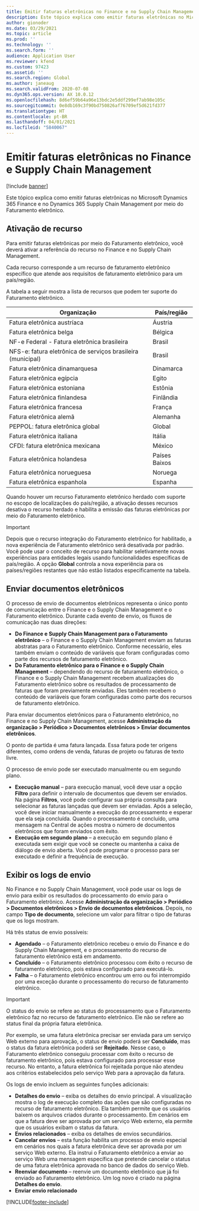 ```yaml
---
title: Emitir faturas eletrônicas no Finance e no Supply Chain Management
description: Este tópico explica como emitir faturas eletrônicas no Microsoft Dynamics 365 Finance e no Dynamics 365 Supply Chain Management por meio do Faturamento eletrônico.
author: gionoder
ms.date: 03/29/2021
ms.topic: article
ms.prod: ''
ms.technology: ''
ms.search.form: ''
audience: Application User
ms.reviewer: kfend
ms.custom: 97423
ms.assetid: ''
ms.search.region: Global
ms.author: janeaug
ms.search.validFrom: 2020-07-08
ms.dyn365.ops.version: AX 10.0.12
ms.openlocfilehash: 8d6ef59b64a96e13bdc2e5ddf299ef7ab98e105c
ms.sourcegitcommit: 0e8db169c3f90bd750826af76709ef5d621fd377
ms.translationtype: HT
ms.contentlocale: pt-BR
ms.lasthandoff: 04/01/2021
ms.locfileid: "5840067"
---
```

# <a name="issue-electronic-invoices-in-finance-and-supply-chain-management"></a>Emitir faturas eletrônicas no Finance e Supply Chain Management

[!include [banner](../includes/banner.md)]

Este tópico explica como emitir faturas eletrônicas no Microsoft Dynamics 365 Finance e no Dynamics 365 Supply Chain Management por meio do Faturamento eletrônico.


## <a name="feature-activation"></a>Ativação de recurso

Para emitir faturas eletrônicas por meio do Faturamento eletrônico, você deverá ativar a referência do recurso no Finance e no Supply Chain Management.

Cada recurso corresponde a um recurso de faturamento eletrônico específico que atende aos requisitos de faturamento eletrônico para um país/região.

A tabela a seguir mostra a lista de recursos que podem ter suporte do Faturamento eletrônico.

| Organização                                              | País/região |
|---------------------------------------------------|----------------|
|Fatura eletrônica austríaca                        |Áustria         |
|Fatura eletrônica belga                         |Bélgica         |
|NF-e Federal - Fatura eletrônica brasileira       |Brasil          |
|NFS-e: fatura eletrônica de serviços brasileira (municipal)|Brasil          |
|Fatura eletrônica dinamarquesa                          |Dinamarca         |
|Fatura eletrônica egípcia                        |Egito           |
|Fatura eletrônica estoniana                        |Estônia         |
|Fatura eletrônica finlandesa                         |Finlândia         |
|Fatura eletrônica francesa                          |França          |
|Fatura eletrônica alemã                          |Alemanha         |
|PEPPOL: fatura eletrônica global                 |Global          |
|Fatura eletrônica italiana                         |Itália           |
|CFDI: fatura eletrônica mexicana                  |México          |
|Fatura eletrônica holandesa                           |Países Baixos     |
|Fatura eletrônica norueguesa                       |Noruega          |
|Fatura eletrônica espanhola                         |Espanha           |

Quando houver um recurso Faturamento eletrônico herdado com suporte no escopo de localizações do país/região, a ativação desses recursos desativa o recurso herdado e habilita a emissão das faturas eletrônicas por meio do Faturamento eletrônico.

> [!IMPORTANT]
> Depois que o recurso integração do Faturamento eletrônico for habilitado, a nova experiência de Faturamento eletrônico será desativada por padrão. Você pode usar o conceito de recurso para habilitar seletivamente novas experiências para entidades legais usando funcionalidades específicas de país/região. A opção **Global** controla a nova experiência para os países/regiões restantes que não estão listados especificamente na tabela.

## <a name="submit-electronic-documents"></a>Enviar documentos eletrônicos

O processo de envio de documentos eletrônicos representa o único ponto de comunicação entre o Finance e o Supply Chain Management e o Faturamento eletrônico. Durante cada evento de envio, os fluxos de comunicação nas duas direções:

- **Do Finance e Supply Chain Management para o Faturamento eletrônico** – o Finance e o Supply Chain Management enviam as faturas abstratas para o Faturamento eletrônico. Conforme necessário, eles também enviam o conteúdo de variáveis que foram configuradas como parte dos recursos de faturamento eletrônico.
- **Do Faturamento eletrônico para o Finance e o Supply Chain Management** – dependendo do recurso de faturamento eletrônico, o Finance e o Supply Chain Management recebem atualizações do Faturamento eletrônico sobre os resultados de processamento de faturas que foram previamente enviadas. Eles também recebem o conteúdo de variáveis que foram configuradas como parte dos recursos de faturamento eletrônico.

Para enviar documentos eletrônicos para o Faturamento eletrônico, no Finance e no Supply Chain Management, acesse **Administração da organização &gt; Periódico &gt; Documentos eletrônicos &gt; Enviar documentos eletrônicos**.

O ponto de partida é uma fatura lançada. Essa fatura pode ter origens diferentes, como ordens de venda, faturas de projeto ou faturas de texto livre.

O processo de envio pode ser executado manualmente ou em segundo plano.

- **Execução manual** – para execução manual, você deve usar a opção **Filtro** para definir o intervalo de documentos que devem ser enviados. Na página **Filtros**, você pode configurar sua própria consulta para selecionar as faturas lançadas que devem ser enviadas. Após a seleção, você deve iniciar manualmente a execução do processamento e esperar que ela seja concluída. Quando o processamento é concluído, uma mensagem na Central de ações mostra o número de documentos eletrônicos que foram enviados com êxito.
- **Execução em segundo plano** – a execução em segundo plano é executada sem exigir que você se conecte ou mantenha a caixa de diálogo de envio aberta. Você pode programar o processo para ser executado e definir a frequência de execução.

## <a name="view-the-submission-logs"></a>Exibir os logs de envio

No Finance e no Supply Chain Management, você pode usar os logs de envio para exibir os resultados do processamento do envio para o Faturamento eletrônico. Acesse **Administração da organização &gt; Periódico &gt; Documentos eletrônicos &gt; Envio de documentos eletrônicos**. Depois, no campo **Tipo de documento**, selecione um valor para filtrar o tipo de faturas que os logs mostram.

Há três status de envio possíveis:

- **Agendado** – o Faturamento eletrônico recebeu o envio do Finance e do Supply Chain Management, e o processamento do recurso de faturamento eletrônico está em andamento.
- **Concluído** – o Faturamento eletrônico processou com êxito o recurso de faturamento eletrônico, pois estava configurado para executá-lo.
- **Falha** – o Faturamento eletrônico encontrou um erro ou foi interrompido por uma exceção durante o processamento do recurso de faturamento eletrônico.

> [!IMPORTANT]
> O status do envio se refere ao status do processamento que o Faturamento eletrônico faz no recurso de faturamento eletrônico. Ele não se refere ao status final da própria fatura eletrônica.
>
> Por exemplo, se uma fatura eletrônica precisar ser enviada para um serviço Web externo para aprovação, o status de envio poderá ser **Concluído**, mas o status da fatura eletrônica poderá ser **Rejeitado**. Nesse caso, o Faturamento eletrônico conseguiu processar com êxito o recurso de faturamento eletrônico, pois estava configurado para processar esse recurso. No entanto, a fatura eletrônica foi rejeitada porque não atendeu aos critérios estabelecidos pelo serviço Web para a aprovação da fatura.

Os logs de envio incluem as seguintes funções adicionais:

- **Detalhes do envio** – exiba os detalhes do envio principal. A visualização mostra o log de execução completo das ações que são configuradas no recurso de faturamento eletrônico. Ela também permite que os usuários baixem os arquivos criados durante o processamento. Em cenários em que a fatura deve ser aprovada por um serviço Web externo, ela permite que os usuários exibam o status da fatura.
- **Envios relacionados** – exiba os detalhes de envios secundários.
- **Cancelar envios** – esta função habilita um processo de envio especial em cenários nos quais a fatura eletrônica deve ser aprovada por um serviço Web externo. Ela instrui o Faturamento eletrônico a enviar ao serviço Web uma mensagem específica que pretende cancelar o status de uma fatura eletrônica aprovada no banco de dados do serviço Web.
- **Reenviar documento** – reenvie um documento eletrônico que já foi enviado ao Faturamento eletrônico. Um log novo é criado na página **Detalhes do envio**.
- **Enviar envio relacionado**


[!INCLUDE[footer-include](../../includes/footer-banner.md)]
